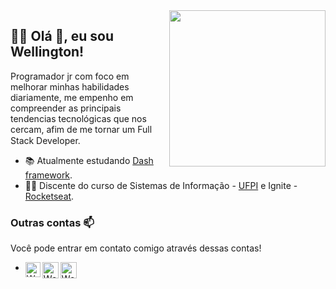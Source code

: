 
<img align="right" width="250" src="https://github.com/wrtinho/wrtinho/blob/master/Assets/coffee.gif">

## :man_technologist:  Olá 👋, eu sou Wellington!

Programador jr com foco em melhorar minhas habilidades diariamente, me empenho em compreender as principais tendencias tecnológicas que nos cercam, afim de me tornar um Full Stack Developer.<img  width="15" src="https://github.com/wrtinho/wrtinho/blob/master/Assets/Rocket.gif"> 

- :books: Atualmente estudando [Dash framework](https://dash.plotly.com/). 
- 👨‍🎓  Discente do curso de Sistemas de Informação - [UFPI](https://www.ufpi.br/picos) e Ignite - [Rocketseat](https://github.com/Rocketseat).
### Outras contas 📫

Você pode entrar em contato comigo através dessas contas!

-  
   <a href="https://in.linkedin.com/in/wellington123">
     <img align="left" alt="Wellington Rodrigues | Linkedin" width="24px" src="https://github.com/wrtinho/wrtinho/blob/master/Assets/Linkedin.svg" />
   </a>
  
   <a href="https://discord.gg/NUsMtPD">
     <img align="left" alt="Wellington Rodrigues  | Discord" width="26px" src="https://github.com/wrtinho/wrtinho/blob/master/Assets/discord.svg" />
   </a>
  
   <a href="mailto:sousa_wellington@outlook.com">
     <img align="left" alt="Wellington Rodrigues  | Outlook" width="26px" src="https://github.com/wrtinho/wrtinho/blob/master/Assets/Outlook.svg" />
   </a>


<!--..
Espero que meu code possa te ajudar de alguma maneira, caso precise de algo em que eu seja útil, não seja timido contact-me pelas contas acima 
.-->
